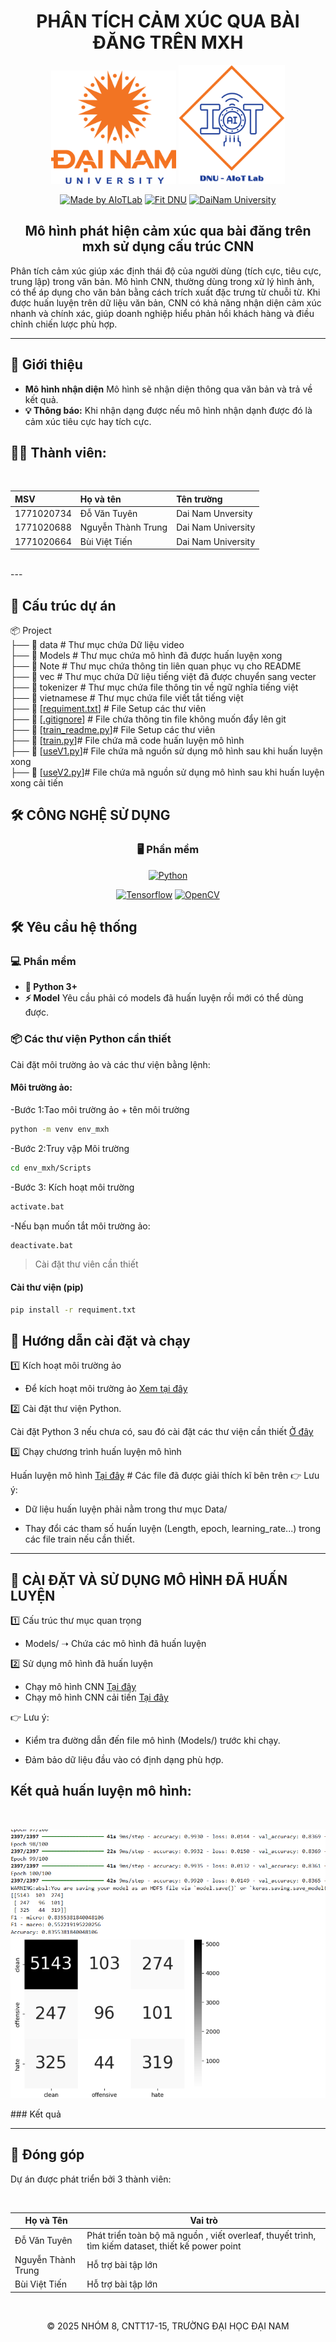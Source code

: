 <h1 align="center">PHÂN TÍCH CẢM XÚC QUA BÀI ĐĂNG TRÊN MXH</h1>

<div align="center">

<p align="center">
  <img src="Note/logoDaiNam.png" alt="DaiNam University Logo" width="200"/>
  <img src="Note/LogoAIoTLab.png" alt="AIoTLab Logo" width="170"/>
</p>

[![Made by AIoTLab](https://img.shields.io/badge/Made%20by%20AIoTLab-blue?style=for-the-badge)](https://www.facebook.com/DNUAIoTLab)
[![Fit DNU](https://img.shields.io/badge/Fit%20DNU-green?style=for-the-badge)](https://fitdnu.net/)
[![DaiNam University](https://img.shields.io/badge/DaiNam%20University-red?style=for-the-badge)](https://dainam.edu.vn)

</div>

<h2 align="center">Mô hình phát hiện cảm xúc qua bài đăng trên mxh sử dụng cấu trúc CNN</h2>

<p align="left">
Phân tích cảm xúc giúp xác định thái độ của người dùng (tích cực, tiêu cực, trung lập) trong văn bản. Mô hình CNN, thường dùng trong xử lý hình ảnh, có thể áp dụng cho văn bản bằng cách trích xuất đặc trưng từ chuỗi từ. Khi được huấn luyện trên dữ liệu văn bản, CNN có khả năng nhận diện cảm xúc nhanh và chính xác, giúp doanh nghiệp hiểu phản hồi khách hàng và điều chỉnh chiến lược phù hợp.

</p>

---

## 🌟 Giới thiệu

- **Mô hình nhận diện** Mô hình sẽ nhận diện thông qua văn bản và trả về kết quả.
- **💡 Thông báo:** Khi nhận dạng được nếu mô hình nhận dạnh được đó là cảm xúc tiêu cực hay  tích cực.
<!-- - **📊 Quản lý dữ liệu:** Dữ liệu điểm danh được lưu trong MongoDB, có thể xem lịch sử và xuất ra file CSV.
- **🖥️ Giao diện thân thiện:** Sử dụng Tkinter cho giao diện quản lý và Flask cho xử lý điểm danh qua web. -->
<!-- 
---
## 🏗️ HỆ THỐNG
<p align="center">
  <img src="images/Quytrinhdiemdanh.png" alt="System Architecture" width="800"/>
</p> -->
<!-- ### 📽️ Video giới thiệu

[![VideoVideo](reluts/video.png)](https://drive.google.com/file/d/1HvBPPRdxFYG13r6tVnW1RFvl2_G_gxUs/view?usp=sharing) -->

## 👨‍🏫 Thành viên:
<div align="center"><br>

  
| MSV        | Họ và tên           | Tên trường           |
| :--------- | :------------------ | :------------------- |
| 1771020734 | Đỗ Văn Tuyên   | Dai Nam Unversity  |
| 1771020688 | Nguyễn Thành Trung	    | Dai Nam University  |
| 1771020664 | Bùi Việt Tiến | Dai Nam University  |
<br>

</div>
---

## 📂 Cấu trúc dự án

📦 Project  
├── 📂 data  # Thư mục chứa Dữ liệu video<br>
├── 📂 Models  # Thư mục chứa mô hình đã được huấn luyện xong<br>
├── 📂 Note  # Thư mục chứa thông tin liên quan phục vụ cho  README  <br>
├── 📂 vec  # Thư mục chứa Dữ liệu tiếng việt đã được chuyển sang vecter<br>
├── 📂 tokenizer  # Thư mục chứa file thông tin về ngữ nghĩa tiếng việt <br>
├── 📂 vietnamese  # Thư mục chứa file viết tắt tiếng việt <br>
├── 📄 [[requiment.txt](requiment.txt)]  # File Setup các thư viên<br>
├── 📄 [[.gitignore](.gitignore)]  # File chứa thông tin file không muốn đẩy lên git<br>
├── 📄 [[train_readme.py](train_readme.py)]# File Setup các thư viên<br>
├── 📄 [[train.py](train.py)]# File chứa mã code huấn luyện mô hình <br>
├── 📄 [[useV1.py](useV1.py)]# File chứa mã nguồn sử dụng mô hình sau khi huấn luyện xong<br>
├── 📄 [[useV2.py](useV2.py)]# File chứa mã nguồn sử dụng mô hình sau khi huấn luyện xong cải tiến<br>




## 🛠️ CÔNG NGHỆ SỬ DỤNG

<div align="center">
<!-- 
### 📡 Phần cứng
[![Arduino](https://img.shields.io/badge/Arduino-00979D?style=for-the-badge&logo=arduino&logoColor=white)](https://www.arduino.cc/)
[![LED](https://img.shields.io/badge/LED-green?style=for-the-badge)]()
[![Buzzer](https://img.shields.io/badge/Buzzer-red?style=for-the-badge)]()
[![WiFi](https://img.shields.io/badge/WiFi-2.4GHz-orange?style=for-the-badge)]() -->

### 🖥️ Phần mềm
[![Python](https://img.shields.io/badge/Python-3.x-blue?style=for-the-badge&logo=python)]()

[![Tensorflow](https://img.shields.io/badge/Tensorflow-blue)]()
[![OpenCV](https://img.shields.io/badge/OpenCV-blue)]()

</div>

## 🛠️ Yêu cầu hệ thống

<!-- ### 🔌 Phần cứng
- **Arduino Uno** (hoặc board tương thích) với **LED (2 màu) và còi**.
- **Cáp USB** để kết nối Arduino với máy tính.
- ⚠️ **Lưu ý:** Mặc định mã nguồn Arduino trong `ThongBao.ino` sử dụng cổng `COM5`. Nếu Arduino của bạn sử dụng cổng khác, hãy thay đổi biến `SERIAL_PORT` trong `chuongTrinh.py`. -->

### 💻 Phần mềm
- **🐍 Python 3+**
- **⚡ Model** Yêu cầu phải có models đã huấn luyện rồi mới có thể dùng được.

### 📦 Các thư viện Python cần thiết
Cài đặt môi trường ảo và các thư viện bằng lệnh:

#### Môi trường ảo:

-Bước 1:Tao môi trường ảo + tên môi trường
```bash
python -m venv env_mxh
```
-Bước 2:Truy vập Môi trường
```bash
cd env_mxh/Scripts
```
-Bước 3: Kích hoạt  môi trường
```bash
activate.bat
```
-Nếu bạn muốn tắt môi trường ảo:
```bash
deactivate.bat 
```

>  Cài đặt  thư  viên  cần thiết 
#### Cài thư viện (pip)
```bash
pip install -r requiment.txt
``` 
## 🚀 Hướng dẫn cài đặt và chạy
1️⃣ Kích hoạt môi trường ảo
- Để kích hoạt môi trường ảo [Xem tại đây](#-các-thư-viện-python-cần-thiết)

2️⃣ Cài đặt thư viện Python. 

Cài đặt Python 3 nếu chưa có, sau đó cài đặt các thư viện cần thiết [Ở đây](#-các-thư-viện-python-cần-thiết)

3️⃣  Chạy chương trình huấn luyện mô hình

  Huấn luyện mô hình [Tại đây](train.py) # Các file đã được giải thích kĩ bên trên
👉 Lưu ý:

 - Dữ liệu huấn luyện phải nằm trong thư mục Data/

 - Thay đổi các tham số huấn luyện (Length, epoch, learning_rate...) trong các file train nếu cần thiết.
 --- 
## 📌 CÀI ĐẶT VÀ SỬ DỤNG MÔ HÌNH ĐÃ HUẤN LUYỆN

1️⃣ Cấu trúc thư mục quan trọng

 - Models/ ➝ Chứa các mô hình đã huấn luyện


2️⃣ Sử dụng mô hình đã huấn luyện

- Chạy mô hình CNN [Tại đây ](useV1.py)
- Chạy mô hình CNN cải tiến [Tại đây ](useV2.py)

👉 Lưu ý:

 - Kiểm tra đường dẫn đến file mô hình (Models/) trước khi chạy.

 - Đảm bảo dữ liệu đầu vào có định dạng phù hợp.


## Kết quả huấn luyện mô hình:
<div  align="center">
<br>

![img](./Note/V3.100V2_e60_num_filter64_cc_full_length550.png)

</div>
### Kết quả

---

## 🤝 Đóng góp
Dự án được phát triển bởi 3 thành viên:
<div align="center">
  <br> 
  
| Họ và Tên       | Vai trò                  |
|---------------------------|-----------------------|
|Đỗ Văn Tuyên | Phát triển toàn bộ mã nguồn , viết overleaf, thuyết trình, tìm kiếm dataset, thiết kế power point|
| Nguyễn Thành Trung |Hỗ trợ bài tập lớn|
| Bùi Việt Tiến   | Hỗ trợ bài tập lớn|

<br>

© 2025 NHÓM 8, CNTT17-15, TRƯỜNG ĐẠI HỌC ĐẠI NAM
</div>



